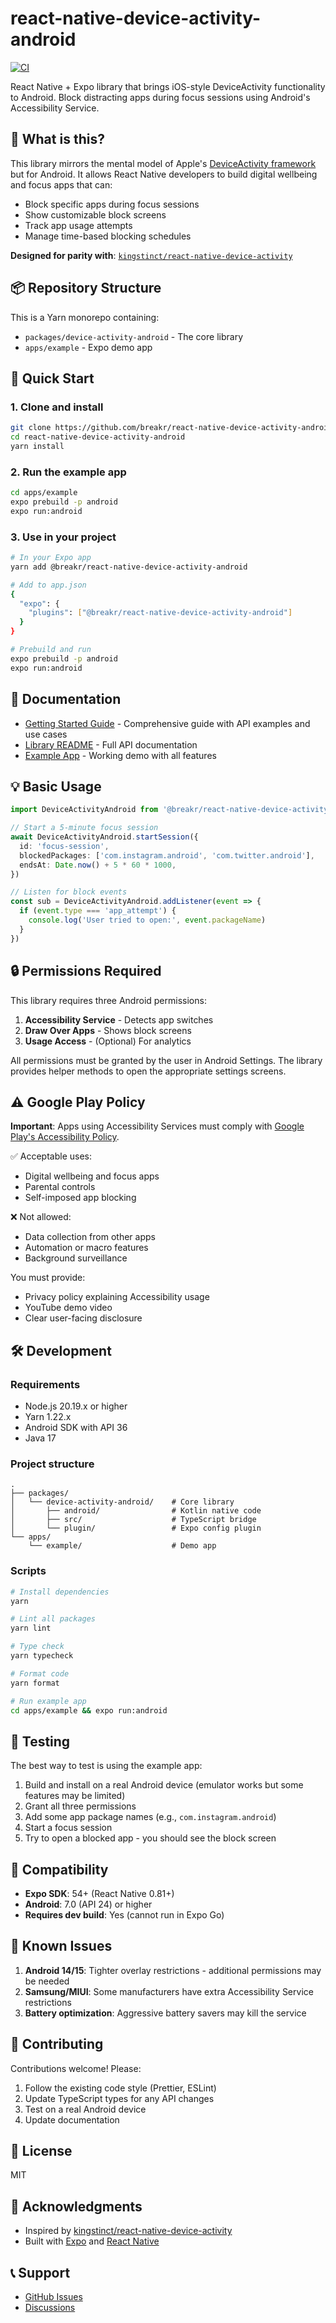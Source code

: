 # react-native-device-activity-android

[![CI](https://github.com/breakr/react-native-device-activity-android/actions/workflows/ci.yml/badge.svg)](https://github.com/breakr/react-native-device-activity-android/actions/workflows/ci.yml)

React Native + Expo library that brings iOS-style DeviceActivity functionality to Android. Block distracting apps during focus sessions using Android's Accessibility Service.

## 🎯 What is this?

This library mirrors the mental model of Apple's [DeviceActivity framework](https://developer.apple.com/documentation/deviceactivity) but for Android. It allows React Native developers to build digital wellbeing and focus apps that can:

- Block specific apps during focus sessions
- Show customizable block screens
- Track app usage attempts
- Manage time-based blocking schedules

**Designed for parity with**: [`kingstinct/react-native-device-activity`](https://github.com/kingstinct/react-native-device-activity)

## 📦 Repository Structure

This is a Yarn monorepo containing:

- `packages/device-activity-android` - The core library
- `apps/example` - Expo demo app

## 🚀 Quick Start

### 1. Clone and install

```bash
git clone https://github.com/breakr/react-native-device-activity-android.git
cd react-native-device-activity-android
yarn install
```

### 2. Run the example app

```bash
cd apps/example
expo prebuild -p android
expo run:android
```

### 3. Use in your project

```bash
# In your Expo app
yarn add @breakr/react-native-device-activity-android

# Add to app.json
{
  "expo": {
    "plugins": ["@breakr/react-native-device-activity-android"]
  }
}

# Prebuild and run
expo prebuild -p android
expo run:android
```

## 📖 Documentation

- [Getting Started Guide](./GETTING_STARTED.md) - Comprehensive guide with API examples and use cases
- [Library README](./packages/device-activity-android/README.md) - Full API documentation
- [Example App](./apps/example) - Working demo with all features

## 💡 Basic Usage

```typescript
import DeviceActivityAndroid from '@breakr/react-native-device-activity-android'

// Start a 5-minute focus session
await DeviceActivityAndroid.startSession({
  id: 'focus-session',
  blockedPackages: ['com.instagram.android', 'com.twitter.android'],
  endsAt: Date.now() + 5 * 60 * 1000,
})

// Listen for block events
const sub = DeviceActivityAndroid.addListener(event => {
  if (event.type === 'app_attempt') {
    console.log('User tried to open:', event.packageName)
  }
})
```

## 🔒 Permissions Required

This library requires three Android permissions:

1. **Accessibility Service** - Detects app switches
2. **Draw Over Apps** - Shows block screens
3. **Usage Access** - (Optional) For analytics

All permissions must be granted by the user in Android Settings. The library provides helper methods to open the appropriate settings screens.

## ⚠️ Google Play Policy

**Important**: Apps using Accessibility Services must comply with [Google Play's Accessibility Policy](https://support.google.com/googleplay/android-developer/answer/10964491).

✅ Acceptable uses:
- Digital wellbeing and focus apps
- Parental controls
- Self-imposed app blocking

❌ Not allowed:
- Data collection from other apps
- Automation or macro features
- Background surveillance

You must provide:
- Privacy policy explaining Accessibility usage
- YouTube demo video
- Clear user-facing disclosure

## 🛠️ Development

### Requirements

- Node.js 20.19.x or higher
- Yarn 1.22.x
- Android SDK with API 36
- Java 17

### Project structure

```
.
├── packages/
│   └── device-activity-android/    # Core library
│       ├── android/                # Kotlin native code
│       ├── src/                    # TypeScript bridge
│       └── plugin/                 # Expo config plugin
└── apps/
    └── example/                    # Demo app
```

### Scripts

```bash
# Install dependencies
yarn

# Lint all packages
yarn lint

# Type check
yarn typecheck

# Format code
yarn format

# Run example app
cd apps/example && expo run:android
```

## 🧪 Testing

The best way to test is using the example app:

1. Build and install on a real Android device (emulator works but some features may be limited)
2. Grant all three permissions
3. Add some app package names (e.g., `com.instagram.android`)
4. Start a focus session
5. Try to open a blocked app - you should see the block screen

## 📱 Compatibility

- **Expo SDK**: 54+ (React Native 0.81+)
- **Android**: 7.0 (API 24) or higher
- **Requires dev build**: Yes (cannot run in Expo Go)

## 🐛 Known Issues

1. **Android 14/15**: Tighter overlay restrictions - additional permissions may be needed
2. **Samsung/MIUI**: Some manufacturers have extra Accessibility Service restrictions
3. **Battery optimization**: Aggressive battery savers may kill the service

## 🤝 Contributing

Contributions welcome! Please:

1. Follow the existing code style (Prettier, ESLint)
2. Update TypeScript types for any API changes
3. Test on a real Android device
4. Update documentation

## 📄 License

MIT

## 🙏 Acknowledgments

- Inspired by [kingstinct/react-native-device-activity](https://github.com/kingstinct/react-native-device-activity)
- Built with [Expo](https://expo.dev) and [React Native](https://reactnative.dev)

## 📞 Support

- [GitHub Issues](https://github.com/breakr/react-native-device-activity-android/issues)
- [Discussions](https://github.com/breakr/react-native-device-activity-android/discussions)
